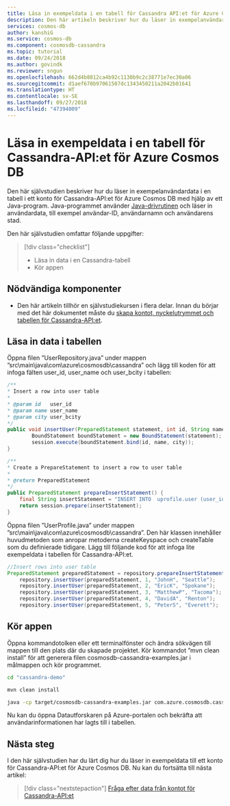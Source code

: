 ```yaml
---
title: Läsa in exempeldata i en tabell för Cassandra API:et för Azure Cosmos DB med hjälp av ett Java-program | Microsoft Docs
description: Den här artikeln beskriver hur du läser in exempelanvändardata i en tabell i ett konto för Cassandra-API:et för Azure Cosmos DB med hjälp av ett Java-program.
services: cosmos-db
author: kanshiG
ms.service: cosmos-db
ms.component: cosmosdb-cassandra
ms.topic: tutorial
ms.date: 09/24/2018
ms.author: govindk
ms.reviewer: sngun
ms.openlocfilehash: 662d4b8812ca4b92c1130b9c2c38771e7ec30a06
ms.sourcegitcommit: d1aef670b97061507dc1343450211a2042b01641
ms.translationtype: HT
ms.contentlocale: sv-SE
ms.lasthandoff: 09/27/2018
ms.locfileid: "47394009"
---
```

# <a name="load-sample-data-into-an-azure-cosmos-db-cassandra-api-table"></a>Läsa in exempeldata i en tabell för Cassandra-API:et för Azure Cosmos DB

Den här självstudien beskriver hur du läser in exempelanvändardata i en tabell i ett konto för Cassandra-API:et för Azure Cosmos DB med hjälp av ett Java-program. Java-programmet använder [Java-drivrutinen](https://github.com/datastax/java-driver) och läser in användardata, till exempel användar-ID, användarnamn och användarens stad. 

Den här självstudien omfattar följande uppgifter:

> [!div class="checklist"]
> * Läsa in data i en Cassandra-tabell
> * Kör appen

## <a name="prerequisites"></a>Nödvändiga komponenter

* Den här artikeln tillhör en självstudiekursen i flera delar. Innan du börjar med det här dokumentet måste du [skapa kontot, nyckelutrymmet och tabellen för Cassandra-API:et](create-cassandra-api-account-java.md).   

## <a name="load-data-into-the-table"></a>Läsa in data i tabellen

Öppna filen ”UserRepository.java” under mappen ”src\main\java\com\azure\cosmosdb\cassandra” och lägg till koden för att infoga fälten user_id, user_name och user_bcity i tabellen:

```java
/**
* Insert a row into user table
*
* @param id   user_id
* @param name user_name
* @param city user_bcity
*/
public void insertUser(PreparedStatement statement, int id, String name, String city) {
        BoundStatement boundStatement = new BoundStatement(statement);
        session.execute(boundStatement.bind(id, name, city));
}

/**
* Create a PrepareStatement to insert a row to user table
*
* @return PreparedStatement
*/
public PreparedStatement prepareInsertStatement() {
    final String insertStatement = "INSERT INTO  uprofile.user (user_id, user_name , user_bcity) VALUES (?,?,?)";
    return session.prepare(insertStatement);
}
```
 
Öppna filen ”UserProfile.java” under mappen ”src\main\java\com\azure\cosmosdb\cassandra”. Den här klassen innehåller huvudmetoden som anropar metoderna createKeyspace och createTable som du definierade tidigare. Lägg till följande kod för att infoga lite exempeldata i tabellen för Cassandra-API:et.

```java
//Insert rows into user table
PreparedStatement preparedStatement = repository.prepareInsertStatement();
    repository.insertUser(preparedStatement, 1, "JohnH", "Seattle");
    repository.insertUser(preparedStatement, 2, "EricK", "Spokane");
    repository.insertUser(preparedStatement, 3, "MatthewP", "Tacoma");
    repository.insertUser(preparedStatement, 4, "DavidA", "Renton");
    repository.insertUser(preparedStatement, 5, "PeterS", "Everett");
```

## <a name="run-the-app"></a>Kör appen

Öppna kommandotolken eller ett terminalfönster och ändra sökvägen till mappen till den plats där du skapade projektet. Kör kommandot ”mvn clean install” för att generera filen cosmosdb-cassandra-examples.jar i målmappen och kör programmet. 

```bash
cd "cassandra-demo"

mvn clean install

java -cp target/cosmosdb-cassandra-examples.jar com.azure.cosmosdb.cassandra.examples.UserProfile
```

Nu kan du öppna Datautforskaren på Azure-portalen och bekräfta att användarinformationen har lagts till i tabellen.
    
## <a name="next-steps"></a>Nästa steg

I den här självstudien har du lärt dig hur du läser in exempeldata till ett konto för Cassandra-API:et för Azure Cosmos DB. Nu kan du fortsätta till nästa artikel:

> [!div class="nextstepaction"]
> [Fråga efter data från kontot för Cassandra-API:et](cassandra-api-query-data.md)
